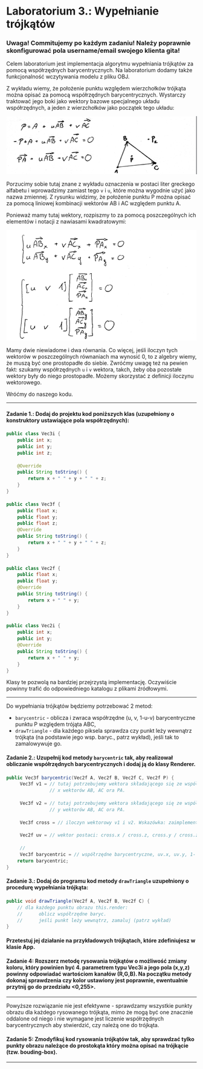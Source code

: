 # Laboratorium 3.: Wypełnianie trójkątów

### Uwaga! Commitujemy po każdym zadaniu! Należy poprawnie skonfigurować pola username/email swojego klienta gita!

Celem laboratorium jest implementacja algorytmu wypełniania trójkątów za pomocą współrzędnych barycentrycznych. Na laboratorium dodamy także funkcjonalność wczytywania modelu z pliku OBJ.


Z wykładu wiemy, że położenie punktu względem wierzchołków trójkąta można opisać za pomocą współrzędnych barycentrycznych. Wystarczy traktować jego boki jako wektory bazowe specjalnego układu współrzędnych, a jeden z wierzchołków jako początek tego układu:

![Alt text](img/photo1.png)

Porzucimy sobie tutaj znane z wykładu oznaczenia w postaci liter greckego alfabetu i wprowadzimy zamiast tego ```v``` i ```u```, które można wygodnie użyć jako nazwa zmiennej. Z rysunku widzimy, że położenie punktu P można opisać za pomocą liniowej kombinacji wektorów AB i AC względem punktu A.

Ponieważ mamy tutaj wektory, rozpiszmy to za pomocą poszczególnych ich elementów i notacji z nawiasami kwadratowymi:

![Alt text](img/photo2.png)

Mamy dwie niewiadome i dwa równania. Co więcej, jeśli iloczyn tych wektorów w poszczególnych równaniach ma wynosić 0, to z algebry wiemy, że muszą być one prostopadłe do siebie. Zwróćmy uwagę też na pewien fakt: szukamy współrzędnych ```u``` i ```v``` wektora, takch, żeby oba pozostałe wektory były do niego prostopadłe. Możemy skorzystać z definicji iloczynu wektorowego.

Wróćmy do naszego kodu.

---


#### Zadanie 1.: Dodaj do projektu kod poniższych klas (uzupełniony o konstruktory ustawiające pola współrzędnych):

```java
public class Vec3i {
    public int x;
    public int y;
    public int z;

    @Override
    public String toString() {
        return x + " " + y + " " + z;
    }    
}

public class Vec3f {
    public float x;
    public float y;
    public float z;
    @Override
    public String toString() {
        return x + " " + y + " " + z;
    }
}

public class Vec2f {
    public float x;
    public float y;
    @Override
    public String toString() {
        return x + " " + y;
    }
}

public class Vec2i {
    public int x;
    public int y;
    @Override
    public String toString() {
        return x + " " + y;
    }
}

```

Klasy te pozwolą na bardziej przejrzystą implementację. Oczywiście powinny trafić do odpowiedniego katalogu z plikami źródłowymi.

---

Do wypełniania trójkątów będziemy potrzebować 2 metod:

- ```barycentric``` - oblicza i zwraca współrzędne (u, v, 1-u-v) barycentryczne punktu P względem trójąta ABC,
- ```drawTriangle``` - dla każdego piksela sprawdza czy punkt leży wewnątrz trójkąta (na podstawie jego wsp. baryc., patrz wykład), jeśli tak to zamalowywuje go.

#### Zadanie 2.: Uzupełnij kod metody  ```barycentric```  tak, aby realizował obliczanie współrzędnych barycentrycznych i dodaj ją do klasy Renderer.


```java
public Vec3f barycentric(Vec2f A, Vec2f B, Vec2f C, Vec2f P) {
     Vec3f v1 = // tutaj potrzebujemy wektora składającego się ze współrzędnych
                // x wektorów AB, AC ora PA. 

     Vec3f v2 = // tutaj potrzebujemy wektora składającego się ze współrzędnych
                // y wektorów AB, AC ora PA. 

     Vec3f cross = // iloczyn wektorowy v1 i v2. Wskazówka: zaimplementuj do tego oddzielną metodę

     Vec2f uv = // wektor postaci: cross.x / cross.z, cross.y / cross.z

     //
     Vec3f barycentric = // współrzędne barycentryczne, uv.x, uv.y, 1- uv.x - uv.y
    return barycentric;
} 
```

#### Zadanie 3.: Dodaj do programu kod metody ```drawTriangle``` uzupełniony o procedurę wypełniania trójkąta:

```java
public void drawTriangle(Vec2f A, Vec2f B, Vec2f C) {
    // dla każdego punktu obrazu this.render:
    //      oblicz współrzędne baryc.
    //      jeśli punkt leży wewnątrz, zamaluj (patrz wykład)
} 
```
#### Przetestuj jej działanie na przykładowych trójkątach, które zdefiniujesz w klasie App.


#### Zadanie 4: Rozszerz metodę rysowania trójkątów o możliwość zmiany koloru, który powinien być 4. parametrem typu Vec3i a jego pola (x,y,z) powinny odpowiadać wartościom kanałów (R,G,B). Na początku metody dokonaj sprawdzenia czy kolor ustawiony jest poprawnie, ewentualnie przytnij go do przedziału <0,255>.

---

Powyższe rozwiązanie nie jest efektywne - sprawdzamy wszystkie punkty obrazu dla każdego rysowanego trójkąta, mimo że mogą być one znacznie oddalone od niego i nie wymagane jest liczenie współrzędnych barycentrycznych aby stwierdzić, czy należą one do trójkąta.

#### Zadanie 5: Zmodyfikuj kod rysowania trójkątów tak, aby sprawdzać tylko punkty obrazu należące do prostokąta który można opisać na trójkącie (tzw. bouding-box).

---



